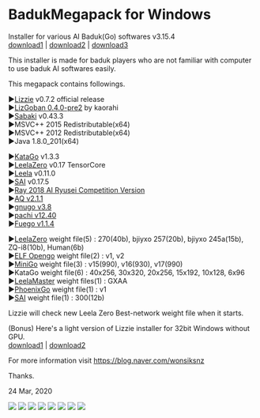 # BadukMegapack for Windows
Installer for various AI Baduk(Go) softwares v3.15.4<br>
<a href="https://drive.google.com/uc?export=download&id=1pG9WWXsPF5gS0JYbfqjmGfNuTPA7ymvX">download1</a> | <a href="http://naver.me/F9LUvtH0">download2</a> | <a href="http://naver.me/FHnLjFbO">download3</a>

This installer is made for baduk players who are not familiar with computer to use baduk AI softwares easily.

This megapack contains followings.

▶<a href="https://github.com/featurecat/lizzie" target="_blank">Lizzie</a> v0.7.2 official release<br>
▶<a href="https://github.com/kaorahi/lizgoban" target="_blank">LizGoban 0.4.0-pre2</a> by kaorahi<br>
▶<a href="https://github.com/SabakiHQ/Sabaki" target="_blank">Sabaki</a> v0.43.3<br>
▶MSVC++ 2015 Redistributable(x64)<br>
▶MSVC++ 2012 Redistributable(x64)<br>
▶Java 1.8.0_201(x64)<br>

▶<a href="https://github.com/lightvector/KataGo" target="_blank">KataGo</a> v1.3.3<br>
▶<a href="https://github.com/leela-zero/leela-zero" target="_blank">LeelaZero</a> v0.17 TensorCore<br>
▶<a href="https://sjeng.org/leela.html" target="_blank">Leela</a> v0.11.0<br>
▶<a href="https://github.com/sai-dev/sai" target="_blank">SAI</a> v0.17.5<br>
▶<a href="https://github.com/zakki/Ray" target="_blank">Ray 2018 AI Ryusei Competition Version</a><br>
▶<a href="https://github.com/ymgaq/AQ" target="_blank">AQ v2.1.1</a><br>
▶<a href="https://www.gnu.org/software/gnugo/" target="_blank">gnugo v3.8</a><br>
▶<a href="https://github.com/pasky/pachi" target="_blank">pachi v12.40</a><br>
▶<a href="https://sourceforge.net/projects/fuego/" target="_blank">Fuego v1.1.4</a><br>

▶<a href="http://zero.sjeng.org/" target="_blank">LeelaZero</a> weight file(5) : 270(40b), bjiyxo 257(20b), bjiyxo 245a(15b), ZQ-i8(10b), Human(6b)<br>
▶<a href="https://github.com/pytorch/ELF" target="_blank">ELF Opengo</a> weight file(2) : v1, v2<br>
▶<a href="https://github.com/tensorflow/minigo" target="_blank">MiniGo</a> weight file(3) : v15(990), v16(930), v17(990)<br>
▶KataGo weight file(6) : 40x256, 30x320, 20x256, 15x192, 10x128, 6x96<br>
▶<a href="https://github.com/pangafu/LeelaMasterWeight" target="_blank">LeelaMaster</a> weight files(1) : GXAA<br>
▶<a href="https://github.com/Tencent/PhoenixGo" target="_blank">PhoenixGo</a> weight file(1) : v1<br>
▶<a href="http://sai.unich.it/" target="_blank">SAI</a> weight file(1) : 300(12b)<br>

Lizzie will check new Leela Zero Best-network weight file when it starts.

(Bonus) Here's a light version of Lizzie installer for 32bit Windows without GPU.<br>
<a href="https://drive.google.com/uc?export=download&id=1FuIIhrkjdWuKzjHj4Vgzbcvsnjqx1i5t">download1</a> | <a href="http://naver.me/xerdPHHt">download2</a>

For more information visit https://blog.naver.com/wonsiksnz

Thanks.


24 Mar, 2020

<img src="https://github.com/wonsiks/BadukMegapack/blob/master/megapack.png">

<img src="https://github.com/wonsiks/BadukMegapack/blob/master/config1.png">

<img src="https://github.com/wonsiks/BadukMegapack/blob/master/config2.png">

<img src="https://github.com/wonsiks/BadukMegapack/blob/master/config3.png">

<img src="https://github.com/wonsiks/BadukMegapack/blob/master/lizzie.png">

<img src="https://github.com/wonsiks/BadukMegapack/blob/master/sabaki.png">

<img src="https://github.com/wonsiks/BadukMegapack/blob/master/lizgoban.png">

<img src="https://github.com/wonsiks/BadukMegapack/blob/master/run_lizgoban.png">
